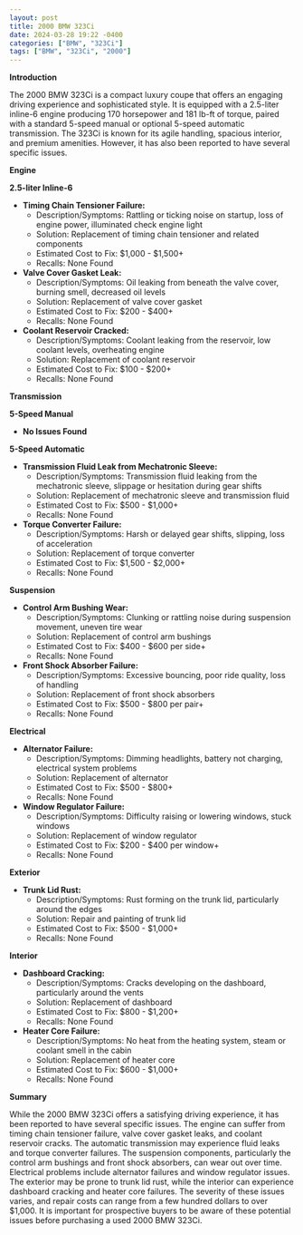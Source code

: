 ```yaml
---
layout: post
title: 2000 BMW 323Ci
date: 2024-03-28 19:22 -0400
categories: ["BMW", "323Ci"]
tags: ["BMW", "323Ci", "2000"]
---
```

**Introduction**

The 2000 BMW 323Ci is a compact luxury coupe that offers an engaging driving experience and sophisticated style. It is equipped with a 2.5-liter inline-6 engine producing 170 horsepower and 181 lb-ft of torque, paired with a standard 5-speed manual or optional 5-speed automatic transmission. The 323Ci is known for its agile handling, spacious interior, and premium amenities. However, it has also been reported to have several specific issues.

**Engine**

**2.5-liter Inline-6**

* **Timing Chain Tensioner Failure:**
    * Description/Symptoms: Rattling or ticking noise on startup, loss of engine power, illuminated check engine light
    * Solution: Replacement of timing chain tensioner and related components
    * Estimated Cost to Fix: $1,000 - $1,500+
    * Recalls: None Found
* **Valve Cover Gasket Leak:**
    * Description/Symptoms: Oil leaking from beneath the valve cover, burning smell, decreased oil levels
    * Solution: Replacement of valve cover gasket
    * Estimated Cost to Fix: $200 - $400+
    * Recalls: None Found
* **Coolant Reservoir Cracked:**
    * Description/Symptoms: Coolant leaking from the reservoir, low coolant levels, overheating engine
    * Solution: Replacement of coolant reservoir
    * Estimated Cost to Fix: $100 - $200+
    * Recalls: None Found

**Transmission**

**5-Speed Manual**

* **No Issues Found**

**5-Speed Automatic**

* **Transmission Fluid Leak from Mechatronic Sleeve:**
    * Description/Symptoms: Transmission fluid leaking from the mechatronic sleeve, slippage or hesitation during gear shifts
    * Solution: Replacement of mechatronic sleeve and transmission fluid
    * Estimated Cost to Fix: $500 - $1,000+
    * Recalls: None Found
* **Torque Converter Failure:**
    * Description/Symptoms: Harsh or delayed gear shifts, slipping, loss of acceleration
    * Solution: Replacement of torque converter
    * Estimated Cost to Fix: $1,500 - $2,000+
    * Recalls: None Found

**Suspension**

* **Control Arm Bushing Wear:**
    * Description/Symptoms: Clunking or rattling noise during suspension movement, uneven tire wear
    * Solution: Replacement of control arm bushings
    * Estimated Cost to Fix: $400 - $600 per side+
    * Recalls: None Found
* **Front Shock Absorber Failure:**
    * Description/Symptoms: Excessive bouncing, poor ride quality, loss of handling
    * Solution: Replacement of front shock absorbers
    * Estimated Cost to Fix: $500 - $800 per pair+
    * Recalls: None Found

**Electrical**

* **Alternator Failure:**
    * Description/Symptoms: Dimming headlights, battery not charging, electrical system problems
    * Solution: Replacement of alternator
    * Estimated Cost to Fix: $500 - $800+
    * Recalls: None Found
* **Window Regulator Failure:**
    * Description/Symptoms: Difficulty raising or lowering windows, stuck windows
    * Solution: Replacement of window regulator
    * Estimated Cost to Fix: $200 - $400 per window+
    * Recalls: None Found

**Exterior**

* **Trunk Lid Rust:**
    * Description/Symptoms: Rust forming on the trunk lid, particularly around the edges
    * Solution: Repair and painting of trunk lid
    * Estimated Cost to Fix: $500 - $1,000+
    * Recalls: None Found

**Interior**

* **Dashboard Cracking:**
    * Description/Symptoms: Cracks developing on the dashboard, particularly around the vents
    * Solution: Replacement of dashboard
    * Estimated Cost to Fix: $800 - $1,200+
    * Recalls: None Found
* **Heater Core Failure:**
    * Description/Symptoms: No heat from the heating system, steam or coolant smell in the cabin
    * Solution: Replacement of heater core
    * Estimated Cost to Fix: $600 - $1,000+
    * Recalls: None Found

**Summary**

While the 2000 BMW 323Ci offers a satisfying driving experience, it has been reported to have several specific issues. The engine can suffer from timing chain tensioner failure, valve cover gasket leaks, and coolant reservoir cracks. The automatic transmission may experience fluid leaks and torque converter failures. The suspension components, particularly the control arm bushings and front shock absorbers, can wear out over time. Electrical problems include alternator failures and window regulator issues. The exterior may be prone to trunk lid rust, while the interior can experience dashboard cracking and heater core failures. The severity of these issues varies, and repair costs can range from a few hundred dollars to over $1,000. It is important for prospective buyers to be aware of these potential issues before purchasing a used 2000 BMW 323Ci.
